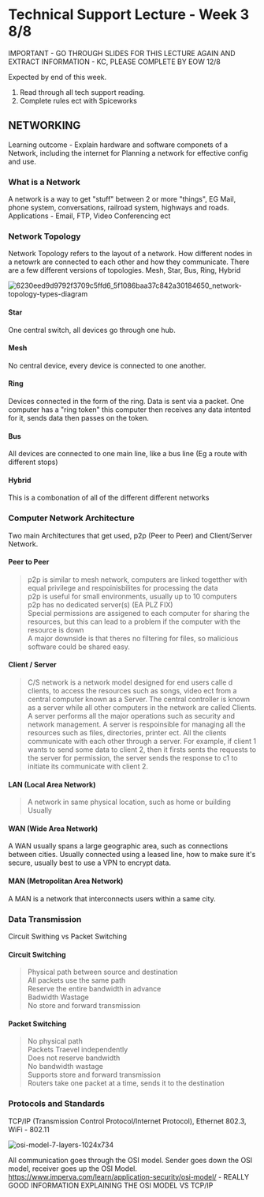 # Technical Support Lecture - Week 3 8/8

IMPORTANT - GO THROUGH SLIDES FOR THIS LECTURE AGAIN AND EXTRACT INFORMATION - KC, PLEASE COMPLETE BY EOW 12/8

Expected by end of this week. 
1. Read through all tech support reading.
2. Complete rules ect with Spiceworks

## NETWORKING
Learning outcome - Explain hardware and software componets of a Network, including the internet for Planning a network for effective config and use.

### What is a Network
A network is a way to get "stuff" between 2 or more "things", EG Mail, phone system, conversations, railroad system, highways and roads.
Applications - Email, FTP, Video Conferencing ect

### Network Topology
Network Topology refers to the layout of a network. How different nodes in a netowrk are connected to each other and how they communicate. There are a few different versions of topologies. Mesh, Star, Bus, Ring, Hybrid

![6230eed9d9792f3709c5ffd6_5f1086baa37c842a30184650_network-topology-types-diagram](https://user-images.githubusercontent.com/110364569/183315157-afcf22d8-05cb-47d7-8ba0-3adc246e5dd6.png)

#### Star
One central switch, all devices go through one hub. 

#### Mesh
No central device, every device is connected to one another.

#### Ring
Devices connected in the form of the ring. Data is sent via a packet. One computer has a "ring token" this computer then receives any data intented for it, sends data then passes on the token.

#### Bus
All devices are connected to one main line, like a bus line (Eg a route with different stops)

#### Hybrid
This is a combonation of all of the different different networks

### Computer Network Architecture
Two main Architectures that get used, p2p (Peer to Peer) and Client/Server Network.

#### Peer to Peer
>p2p is similar to mesh network, computers are linked togetther with equal privilege and respoinisbilites for processing the data </br>
>p2p is useful for small environments, usually up to 10 computers </br>
>p2p has no dedicated server(s) (EA PLZ FIX) </br>
>Special permissions are assigened to each computer for sharing the resources, but this can lead to a problem if the computer with the resource is down  </br>
>A major downside is that theres no filtering for files, so malicious software could be shared easy. </br>

#### Client / Server
>C/S network is a network model designed for end users calle d clients, to access the resources such as songs, video ect from a central computer known as a Server.
>The central controller is known as a server while all other computers in the network are called Clients.
>A server performs all the major operations such as security and network management.
>A server is respoinsible for managing all the resources such as files, directories, printer ect.
>All the clients communicate with each other through a server. For example, if client 1 wants to send some data to client 2, then it firsts sents the requests to the server for permission, the server sends the response to c1 to initiate its communicate with client 2.

#### LAN (Local Area Network)
>A network in same physical location, such as home or building  </br>
>Usually 

#### WAN (Wide Area Network)
A WAN usually spans a large geographic area, such as connections between cities. Usually connected using a leased line, how to make sure it's secure, usually best to use a VPN to encrypt data.

#### MAN (Metropolitan Area Network)
A MAN is a network that interconnects users within a same city.

### Data Transmission
Circuit Swithing vs Packet Switching

#### Circuit Switching
>Physical path between source and destination  </br>
>All packets use the same path  </br>
>Reserve the entire bandwidth in advance  </br>
>Badwidth Wastage </br>
>No store and forward transmission  </br>

#### Packet Switching
>No physical path  </br>
>Packets Traevel independently  </br>
>Does not reserve bandwidth  </br>
>No bandwidth wastage </br>
>Supports store and forward transmission </br>
>Routers take one packet at a time, sends it to the destination </br>

### Protocols and Standards
TCP/IP (Transmission Control Protocol/Internet Protocol), Ethernet 802.3, WiFi - 802.11

![osi-model-7-layers-1024x734](https://user-images.githubusercontent.com/110364569/183316629-653db516-17e4-4fdb-8bb2-9dcdb35cc40d.jpg)

All communication goes through the OSI model. Sender goes down the OSI model, receiver goes up the OSI Model. </br>
https://www.imperva.com/learn/application-security/osi-model/ - REALLY GOOD INFORMATION EXPLAINING THE OSI MODEL VS TCP/IP
